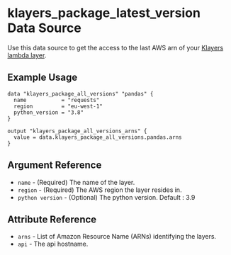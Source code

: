 # klayers_package_latest_version Data Source

Use this data source to get the access to the last AWS arn of your [Klayers lambda layer](https://github.com/keithrozario/Klayers).

## Example Usage
```hcl
data "klayers_package_all_versions" "pandas" {
  name           = "requests"
  region         = "eu-west-1"
  python_version = "3.8"
}

output "klayers_package_all_versions_arns" {
  value = data.klayers_package_all_versions.pandas.arns
}
```

## Argument Reference
* `name` - (Required) The name of the layer.
* `region` - (Required) The AWS region the layer resides in.
* `python version` - (Optional) The python version. Default : 3.9

## Attribute Reference
* `arns` - List of Amazon Resource Name (ARNs) identifying the layers.
* `api` - The api hostname.
